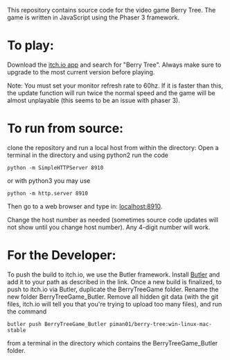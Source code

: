 This repository contains source code for the video game Berry Tree. The game is written in JavaScript using the Phaser 3 framework.

# To play:

Download the [itch.io app](https://itch.io/app) and search for "Berry Tree". Always make sure to upgrade to the most current version before playing.

Note: You must set your monitor refresh rate to 60hz. If it is faster than this, the update function will run twice the normal speed and the game will be almost unplayable (this seems to be an issue with phaser 3).

# To run from source:

clone the repository and run a local host from within the directory:
Open a terminal in the directory and using python2 run the code

```console
python -m SimpleHTTPServer 8910
```

or with python3 you may use

```console
python -m http.server 8910
```

Then go to a web browser and type in: [localhost:8910](http://localhost:8910/).

Change the host number as needed (sometimes source code updates will not show until you change host number). Any 4-digit number will work.

# For the Developer:

To push the build to itch.io, we use the Butler framework. Install [Butler](https://itch.io/docs/butler/installing.html) and add it to your path as described in the link. Once a new build is finalized, to push to itch.io via Butler, duplicate the BerryTreeGame folder. Rename the new folder BerryTreeGame_Butler. Remove all hidden git data (with the git files, itch.io will tell you that you're trying to upload too many files), and run the command

```console
butler push BerryTreeGame_Butler piman01/berry-tree:win-linux-mac-stable
```

from a terminal in the directory which contains the BerryTreeGame_Butler folder.
